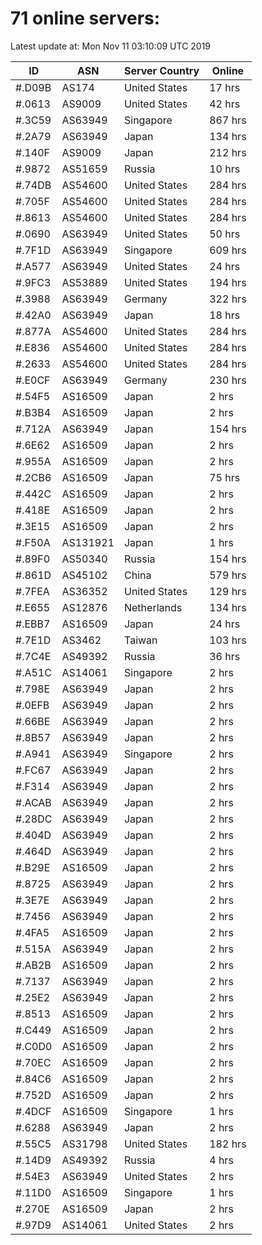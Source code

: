 # 71 online servers:

Latest update at: Mon Nov 11 03:10:09 UTC 2019

| ID | ASN | Server Country | Online |
| -- | --- | -------------- | ------ |
| #.D09B | AS174 | United States | 17 hrs |
| #.0613 | AS9009 | United States | 42 hrs |
| #.3C59 | AS63949 | Singapore | 867 hrs |
| #.2A79 | AS63949 | Japan | 134 hrs |
| #.140F | AS9009 | Japan | 212 hrs |
| #.9872 | AS51659 | Russia | 10 hrs |
| #.74DB | AS54600 | United States | 284 hrs |
| #.705F | AS54600 | United States | 284 hrs |
| #.8613 | AS54600 | United States | 284 hrs |
| #.0690 | AS63949 | United States | 50 hrs |
| #.7F1D | AS63949 | Singapore | 609 hrs |
| #.A577 | AS63949 | United States | 24 hrs |
| #.9FC3 | AS53889 | United States | 194 hrs |
| #.3988 | AS63949 | Germany | 322 hrs |
| #.42A0 | AS63949 | Japan | 18 hrs |
| #.877A | AS54600 | United States | 284 hrs |
| #.E836 | AS54600 | United States | 284 hrs |
| #.2633 | AS54600 | United States | 284 hrs |
| #.E0CF | AS63949 | Germany | 230 hrs |
| #.54F5 | AS16509 | Japan | 2 hrs |
| #.B3B4 | AS16509 | Japan | 2 hrs |
| #.712A | AS63949 | Japan | 154 hrs |
| #.6E62 | AS16509 | Japan | 2 hrs |
| #.955A | AS16509 | Japan | 2 hrs |
| #.2CB6 | AS16509 | Japan | 75 hrs |
| #.442C | AS16509 | Japan | 2 hrs |
| #.418E | AS16509 | Japan | 2 hrs |
| #.3E15 | AS16509 | Japan | 2 hrs |
| #.F50A | AS131921 | Japan | 1 hrs |
| #.89F0 | AS50340 | Russia | 154 hrs |
| #.861D | AS45102 | China | 579 hrs |
| #.7FEA | AS36352 | United States | 129 hrs |
| #.E655 | AS12876 | Netherlands | 134 hrs |
| #.EBB7 | AS16509 | Japan | 24 hrs |
| #.7E1D | AS3462 | Taiwan | 103 hrs |
| #.7C4E | AS49392 | Russia | 36 hrs |
| #.A51C | AS14061 | Singapore | 2 hrs |
| #.798E | AS63949 | Japan | 2 hrs |
| #.0EFB | AS63949 | Japan | 2 hrs |
| #.66BE | AS63949 | Japan | 2 hrs |
| #.8B57 | AS63949 | Japan | 2 hrs |
| #.A941 | AS63949 | Singapore | 2 hrs |
| #.FC67 | AS63949 | Japan | 2 hrs |
| #.F314 | AS63949 | Japan | 2 hrs |
| #.ACAB | AS63949 | Japan | 2 hrs |
| #.28DC | AS63949 | Japan | 2 hrs |
| #.404D | AS63949 | Japan | 2 hrs |
| #.464D | AS63949 | Japan | 2 hrs |
| #.B29E | AS16509 | Japan | 2 hrs |
| #.8725 | AS63949 | Japan | 2 hrs |
| #.3E7E | AS63949 | Japan | 2 hrs |
| #.7456 | AS63949 | Japan | 2 hrs |
| #.4FA5 | AS16509 | Japan | 2 hrs |
| #.515A | AS63949 | Japan | 2 hrs |
| #.AB2B | AS16509 | Japan | 2 hrs |
| #.7137 | AS63949 | Japan | 2 hrs |
| #.25E2 | AS63949 | Japan | 2 hrs |
| #.8513 | AS16509 | Japan | 2 hrs |
| #.C449 | AS16509 | Japan | 2 hrs |
| #.C0D0 | AS16509 | Japan | 2 hrs |
| #.70EC | AS16509 | Japan | 2 hrs |
| #.84C6 | AS16509 | Japan | 2 hrs |
| #.752D | AS16509 | Japan | 2 hrs |
| #.4DCF | AS16509 | Singapore | 1 hrs |
| #.6288 | AS63949 | Japan | 2 hrs |
| #.55C5 | AS31798 | United States | 182 hrs |
| #.14D9 | AS49392 | Russia | 4 hrs |
| #.54E3 | AS63949 | United States | 2 hrs |
| #.11D0 | AS16509 | Singapore | 1 hrs |
| #.270E | AS16509 | Japan | 2 hrs |
| #.97D9 | AS14061 | United States | 2 hrs |

